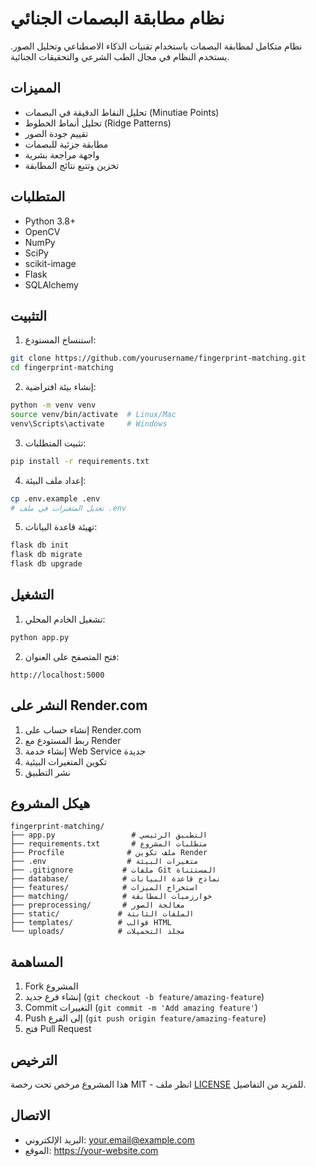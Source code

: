 # نظام مطابقة البصمات الجنائي

نظام متكامل لمطابقة البصمات باستخدام تقنيات الذكاء الاصطناعي وتحليل الصور. يستخدم النظام في مجال الطب الشرعي والتحقيقات الجنائية.

## المميزات

- تحليل النقاط الدقيقة في البصمات (Minutiae Points)
- تحليل أنماط الخطوط (Ridge Patterns)
- تقييم جودة الصور
- مطابقة جزئية للبصمات
- واجهة مراجعة بشرية
- تخزين وتتبع نتائج المطابقة

## المتطلبات

- Python 3.8+
- OpenCV
- NumPy
- SciPy
- scikit-image
- Flask
- SQLAlchemy

## التثبيت

1. استنساخ المستودع:
```bash
git clone https://github.com/yourusername/fingerprint-matching.git
cd fingerprint-matching
```

2. إنشاء بيئة افتراضية:
```bash
python -m venv venv
source venv/bin/activate  # Linux/Mac
venv\Scripts\activate     # Windows
```

3. تثبيت المتطلبات:
```bash
pip install -r requirements.txt
```

4. إعداد ملف البيئة:
```bash
cp .env.example .env
# تعديل المتغيرات في ملف .env
```

5. تهيئة قاعدة البيانات:
```bash
flask db init
flask db migrate
flask db upgrade
```

## التشغيل

1. تشغيل الخادم المحلي:
```bash
python app.py
```

2. فتح المتصفح على العنوان:
```
http://localhost:5000
```

## النشر على Render.com

1. إنشاء حساب على Render.com
2. ربط المستودع مع Render
3. إنشاء خدمة Web Service جديدة
4. تكوين المتغيرات البيئية
5. نشر التطبيق

## هيكل المشروع

```
fingerprint-matching/
├── app.py                 # التطبيق الرئيسي
├── requirements.txt       # متطلبات المشروع
├── Procfile              # ملف تكوين Render
├── .env                  # متغيرات البيئة
├── .gitignore           # ملفات Git المستثناة
├── database/            # نماذج قاعدة البيانات
├── features/            # استخراج الميزات
├── matching/            # خوارزميات المطابقة
├── preprocessing/       # معالجة الصور
├── static/             # الملفات الثابتة
├── templates/          # قوالب HTML
└── uploads/            # مجلد التحميلات
```

## المساهمة

1. Fork المشروع
2. إنشاء فرع جديد (`git checkout -b feature/amazing-feature`)
3. Commit التغييرات (`git commit -m 'Add amazing feature'`)
4. Push إلى الفرع (`git push origin feature/amazing-feature`)
5. فتح Pull Request

## الترخيص

هذا المشروع مرخص تحت رخصة MIT - انظر ملف [LICENSE](LICENSE) للمزيد من التفاصيل.

## الاتصال

- البريد الإلكتروني: your.email@example.com
- الموقع: https://your-website.com 
